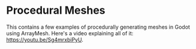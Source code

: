 # Procedural Meshes
This contains a few examples of procedurally generating meshes in Godot using ArrayMesh. Here's a video explaining all of it: https://youtu.be/Sg4mrxbiPyU.